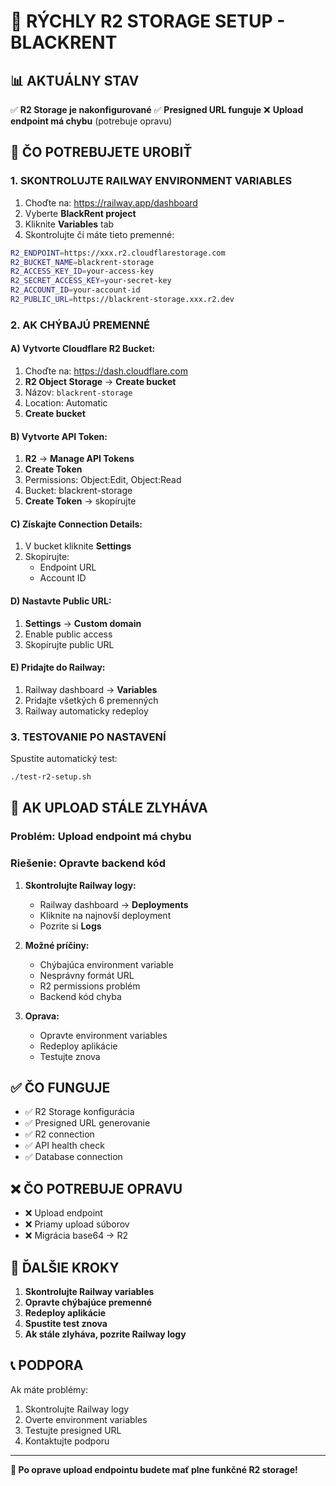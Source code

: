 # 🚀 RÝCHLY R2 STORAGE SETUP - BLACKRENT

## 📊 AKTUÁLNY STAV
✅ **R2 Storage je nakonfigurované**
✅ **Presigned URL funguje** 
❌ **Upload endpoint má chybu** (potrebuje opravu)

## 🎯 ČO POTREBUJETE UROBIŤ

### 1. SKONTROLUJTE RAILWAY ENVIRONMENT VARIABLES

1. Choďte na: https://railway.app/dashboard
2. Vyberte **BlackRent project**
3. Kliknite **Variables** tab
4. Skontrolujte či máte tieto premenné:

```bash
R2_ENDPOINT=https://xxx.r2.cloudflarestorage.com
R2_BUCKET_NAME=blackrent-storage
R2_ACCESS_KEY_ID=your-access-key
R2_SECRET_ACCESS_KEY=your-secret-key
R2_ACCOUNT_ID=your-account-id
R2_PUBLIC_URL=https://blackrent-storage.xxx.r2.dev
```

### 2. AK CHÝBAJÚ PREMENNÉ

#### A) Vytvorte Cloudflare R2 Bucket:
1. Choďte na: https://dash.cloudflare.com
2. **R2 Object Storage** → **Create bucket**
3. Názov: `blackrent-storage`
4. Location: Automatic
5. **Create bucket**

#### B) Vytvorte API Token:
1. **R2** → **Manage API Tokens**
2. **Create Token**
3. Permissions: Object:Edit, Object:Read
4. Bucket: blackrent-storage
5. **Create Token** → skopírujte

#### C) Získajte Connection Details:
1. V bucket kliknite **Settings**
2. Skopírujte:
   - Endpoint URL
   - Account ID

#### D) Nastavte Public URL:
1. **Settings** → **Custom domain**
2. Enable public access
3. Skopírujte public URL

#### E) Pridajte do Railway:
1. Railway dashboard → **Variables**
2. Pridajte všetkých 6 premenných
3. Railway automaticky redeploy

### 3. TESTOVANIE PO NASTAVENÍ

Spustite automatický test:
```bash
./test-r2-setup.sh
```

## 🔧 AK UPLOAD STÁLE ZLYHÁVA

### Problém: Upload endpoint má chybu
### Riešenie: Opravte backend kód

1. **Skontrolujte Railway logy:**
   - Railway dashboard → **Deployments**
   - Kliknite na najnovší deployment
   - Pozrite si **Logs**

2. **Možné príčiny:**
   - Chýbajúca environment variable
   - Nesprávny formát URL
   - R2 permissions problém
   - Backend kód chyba

3. **Oprava:**
   - Opravte environment variables
   - Redeploy aplikácie
   - Testujte znova

## ✅ ČO FUNGUJE

- ✅ R2 Storage konfigurácia
- ✅ Presigned URL generovanie
- ✅ R2 connection
- ✅ API health check
- ✅ Database connection

## ❌ ČO POTREBUJE OPRAVU

- ❌ Upload endpoint
- ❌ Priamy upload súborov
- ❌ Migrácia base64 → R2

## 🎯 ĎALŠIE KROKY

1. **Skontrolujte Railway variables**
2. **Opravte chýbajúce premenné**
3. **Redeploy aplikácie**
4. **Spustite test znova**
5. **Ak stále zlyháva, pozrite Railway logy**

## 📞 PODPORA

Ak máte problémy:
1. Skontrolujte Railway logy
2. Overte environment variables
3. Testujte presigned URL
4. Kontaktujte podporu

---

**🎯 Po oprave upload endpointu budete mať plne funkčné R2 storage!** 